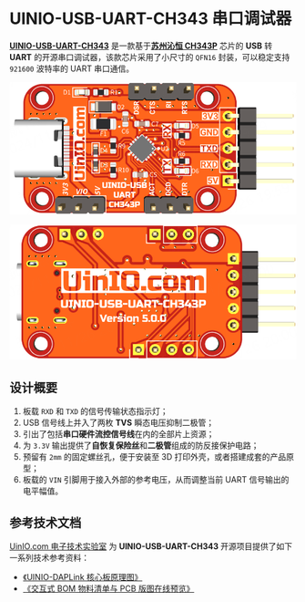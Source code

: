 # UINIO-USB-UART-CH343 串口调试器

[**UINIO-USB-UART-CH343**](https://gitee.com/uinika/UINIO-USB-UART-CH343) 是一款基于[**苏州沁恒 CH343P**](https://www.wch.cn/products/CH343.html) 芯片的 **USB** 转 **UART** 的开源串口调试器，该款芯片采用了小尺寸的 `QFN16` 封装，可以稳定支持 `921600` 波特率的 UART 串口通信。

![](./Images/PCB-3D-1.png)

![](./Images/PCB-3D-2.png)

## 设计概要

1. 板载 `RXD` 和 `TXD` 的信号传输状态指示灯；
2. USB 信号线上并入了两枚 **TVS** 瞬态电压抑制二极管；
3. 引出了包括**串口硬件流控信号线**在内的全部片上资源；
4. 为 `3.3V` 输出提供了**自恢复保险丝**和**二极管**组成的防反接保护电路；
5. 预留有 `2mm` 的固定螺丝孔，便于安装至 3D 打印外壳，或者搭建成套的产品原型；
6. 板载的 `VIN` 引脚用于接入外部的参考电压，从而调整当前 UART 信号输出的电平幅值。

## 参考技术文档

[UinIO.com 电子技术实验室](http://uinio.com/) 为 **UINIO-USB-UART-CH343** 开源项目提供了如下一系列技术参考资料：

- [《UINIO-DAPLink 核心板原理图》](http://uinio.com/my/works/UINIO-USB-UART-CH343/UINIO-USB-UART-CH343-Schematic.pdf)
- [《交互式 BOM 物料清单与 PCB 版图在线预览》](http://uinio.com/my/works/UINIO-USB-UART-CH343/UINIO-USB-UART-CH343-BOM.html)
